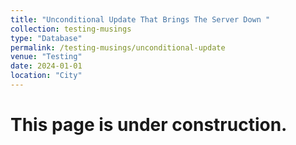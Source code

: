 ```yaml
---
title: "Unconditional Update That Brings The Server Down "
collection: testing-musings
type: "Database"
permalink: /testing-musings/unconditional-update
venue: "Testing"
date: 2024-01-01
location: "City"
---
```



This page is under construction.
======

